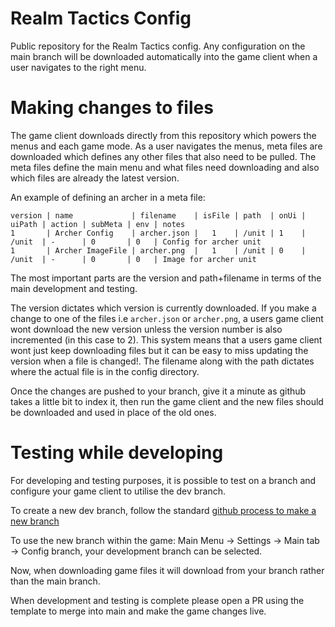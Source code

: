 # Realm Tactics Config

Public repository for the Realm Tactics config. Any configuration on the main branch will be downloaded automatically into the game client when a user navigates to the right menu.

# Making changes to files

The game client downloads directly from this repository which powers the menus and each game mode. As a user navigates the menus, meta files are downloaded which defines any other files that also need to be pulled. The meta files define the main menu and what files need downloading and also which files are already the latest version.

An example of defining an archer in a meta file:

```
version | name             | filename    | isFile | path  | onUi | uiPath | action | subMeta | env | notes
1       | Archer Config    | archer.json |   1    | /unit | 1    | /unit  | -      | 0       | 0   | Config for archer unit
1       | Archer ImageFile | archer.png  |   1    | /unit | 0    | /unit  | -      | 0       | 0   | Image for archer unit
```

The most important parts are the version and path+filename in terms of the main development and testing.

The version dictates which version is currently downloaded. If you make a change to one of the files i.e `archer.json` or `archer.png`, a users game client wont download the new version unless the version number is also incremented (in this case to 2). This system means that a users game client wont just keep downloading files but it can be easy to miss updating the version when a file is changed!. The filename along with the path dictates where the actual file is in the config directory.

Once the changes are pushed to your branch, give it a minute as github takes a little bit to index it, then run the game client and the new files should be downloaded and used in place of the old ones.

# Testing while developing

For developing and testing purposes, it is possible to test on a branch and configure your game client to utilise the dev branch.

To create a new dev branch, follow the standard [github process to make a new branch](https://docs.github.com/en/pull-requests/collaborating-with-pull-requests/proposing-changes-to-your-work-with-pull-requests/creating-and-deleting-branches-within-your-repository)

To use the new branch within the game: Main Menu -> Settings -> Main tab -> Config branch, your development branch can be selected.

Now, when downloading game files it will download from your branch rather than the main branch.

When development and testing is complete please open a PR using the template to merge into main and make the game changes live.

